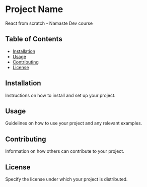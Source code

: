 # Project Name

React from scratch - Namaste Dev course

## Table of Contents

- [Installation](#installation)
- [Usage](#usage)
- [Contributing](#contributing)
- [License](#license)

## Installation

Instructions on how to install and set up your project.

## Usage

Guidelines on how to use your project and any relevant examples.

## Contributing

Information on how others can contribute to your project.

## License

Specify the license under which your project is distributed.
